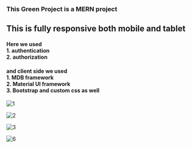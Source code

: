 <h3>This Green Project is a MERN project </h3>
<h2>This is fully responsive both mobile and tablet</h2>
<h4>Here we used <br/>
1.  authentication<br/>
2. authorization
</h4>
<h4>
and client side we used<br/>
1. MDB framework<br/>
2. Material UI framework<br/>
3. Bootstrap and custom css as well
</h4>


![1](https://user-images.githubusercontent.com/109124944/231596952-9026f794-ad93-4edd-b947-4bb01c2e3796.png)



![2](https://user-images.githubusercontent.com/109124944/231597047-c53082c5-b55e-4e80-b3a9-3eda75ca7f82.png)




![3](https://user-images.githubusercontent.com/109124944/231597114-262476ee-cdc9-4ffb-8bd2-ebad41cbfeab.png)




![6](https://user-images.githubusercontent.com/109124944/231597130-8f5da4ac-4579-42b8-b420-09ee3a132d85.png)



